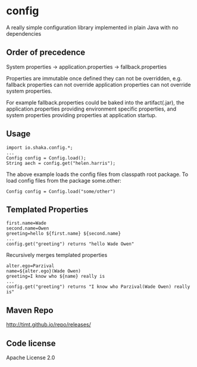config
======

A really simple configuration library implemented in plain Java with no dependencies

Order of precedence
-------------------
System properties -> application.properties -> fallback.properties

Properties are immutable once defined they can not be overridden, e.g. fallback properties can not override application properties can not override system properties.

For example fallback.properties could be baked into the artifact(.jar), the application.properties providing environment specific properties, and system properties providing properties at application startup.

Usage
-----
    import io.shaka.config.*;
    ...
    Config config = Config.load();
    String aech = config.get("helen.harris");

The above example loads the config files from classpath root package. To load config files from the package some.other:

    Config config = Config.load("some/other")



Templated Properties
--------------------
    first.name=Wade
    second.name=Owen
    greeting=hello ${first.name} ${second.name}
    ...
    config.get("greeting") returns "hello Wade Owen"

Recursively merges templated properties

    alter.ego=Parzival
    name=${alter.ego}(Wade Owen)
    greeting=I know who ${name} really is
    ...
    config.get("greeting") returns "I know who Parzival(Wade Owen) really is"


Maven Repo
----------
http://timt.github.io/repo/releases/

Code license
------------
Apache License 2.0
